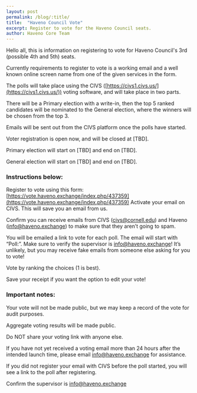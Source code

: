 ```yaml
---
layout: post
permalink: /blog/:title/
title:  "Haveno Council Vote"
excerpt: Register to vote for the Haveno Council seats.
author: Haveno Core Team
---
```


Hello all, this is information on registering to vote for Haveno Council's 3rd (possible 4th and 5th) seats.

Currently requirements to register to vote is a working email and a well known online screen name from one of the given services in the form.

The polls will take place using the CIVS ([https://civs1.civs.us/](https://civs1.civs.us/)) voting software, and will take place in two parts.

There will be a Primary election with a write-in, then the top 5 ranked candidates will be nominated to the General election, where the winners will be chosen from the top 3.

Emails will be sent out from the CIVS platform once the polls have started.

Voter registration is open now, and will be closed at [TBD].

Primary election will start on [TBD] and end on [TBD].

General election will start on [TBD] and end on [TBD].


### Instructions below:

Register to vote using this form: [https://vote.haveno.exchange/index.php/437359](https://vote.haveno.exchange/index.php/437359)
Activate your email on CIVS. This will save you an email from us.

Confirm you can receive emails from CIVS (civs@cornell.edu) and Haveno (info@haveno.exchange) to make sure that they aren’t going to spam.

You will be emailed a link to vote for each poll. The email will start with “Poll:”. Make sure to verify the supervisor is info@haveno.exchange! It’s unlikely, but you may receive fake emails from someone else asking for you to vote!

Vote by ranking the choices (1 is best).

Save your receipt if you want the option to edit your vote!

### Important notes:

Your vote will not be made public, but we may keep a record of the vote for audit purposes.

Aggregate voting results will be made public.

Do NOT share your voting link with anyone else.

If you have not yet received a voting email more than 24 hours after the intended launch time, please email info@haveno.exchange for assistance.

If you did not register your email with CIVS before the poll started, you will see a link to the poll after registering.

Confirm the supervisor is info@haveno.exchange
